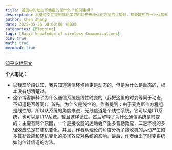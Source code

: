 ```yaml
---
title: 通信中的动态环境指的是什么？如何建模？
description: 大量论文在提到强化学习相对于传统优化方法的优势时，都会提到的一大优势是可以适应动态环境。在熟悉的强化学习应用场景中，例如格子城中，动态环境可能是一股强劲的足以吹动agent的风，也可以是某个位置忽有忽无的陷阱。那么在通信中，信道是描述通信环境的主要指标，那么动态环境中的动态两个字在通信中如何体现？
author: Chen Zhang
date: 2025-05-26 00:00:00 +0800
categories: [Blogging]
tags: [Basic knowledge of wireless Communications]
pin: true
math: true
mermaid: true
---
```


[知乎专栏原文](https://zhuanlan.zhihu.com/p/364882849)

**个人笔记：**
- 以我现阶段认知，我只知道通信环境肯定是动态的，但是为什么是动态的，根本没有想清楚过。
- 这个博客解释了为什么通信系统是线性时变的（我把这里的时变等同于动态，不知道是否等同）。首先，为什么是线性的，作者提到：由于麦克斯韦方程组是线性的，所以从系统的角度来说，无线信道是个线性系统，它可以是LTI系统，也可以是LTV系统。暂且这样记住。然后解释了为什么通信系统是时变的：主要有两个原因，一个是接收器的运动会产生多普勒效应，二是环境的多径效应总是在随机变化。并且，作者从理论的角度分析了接收机的运动产生的多普勒效应和随机变化的多径效应对系统的影响。最后，作者给出了时变系统如何估计信道的方法。